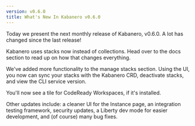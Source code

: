 ```yaml
---
version: v0.6.0
title: What's New In Kabanero v0.6.0
---
```


Today we present the next monthly release of Kabanero, v0.6.0. A lot has changed since the last release!

Kabanero uses stacks now instead of collections. Head over to the docs section to read up on how that changes everything.

We've added more functionality to the manage stacks section. Using the UI, you now can sync your stacks with the Kabanero CRD, deactivate stacks, and view the CLI service version.

You'll now see a tile for CodeReady Workspaces, if it's installed.

Other updates include: a cleaner UI for the Instance page, an integration testing framework, security updates, a Liberty dev mode for easier development, and (of course) many bug fixes.

<!-- Check out all the details on what’s new in our [What’s New in 0.6.0 blog post](/blog/2020/02/20/WhatsNew060.html). -->

